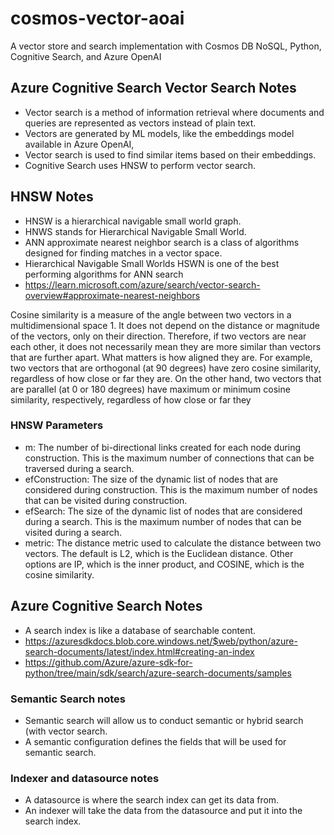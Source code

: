# cosmos-vector-aoai
A vector store and search implementation with Cosmos DB NoSQL, Python, Cognitive Search, and Azure OpenAI

## Azure Cognitive Search Vector Search Notes
- Vector search is a method of information retrieval where documents and queries are represented as vectors instead of plain text. 
- Vectors are generated by ML models, like the embeddings model available in Azure OpenAI,
- Vector search is used to find similar items based on their embeddings.
- Cognitive Search uses HNSW to perform vector search.

## HNSW Notes

- HNSW is a hierarchical navigable small world graph.
- HNWS stands for Hierarchical Navigable Small World.
- ANN approximate nearest neighbor search is a class of algorithms designed for finding matches in a vector space.
- Hierarchical Navigable Small Worlds HSWN is one of the best performing algorithms for ANN search
- https://learn.microsoft.com/azure/search/vector-search-overview#approximate-nearest-neighbors



Cosine similarity is a measure of the angle between two vectors in a multidimensional space 1.
It does not depend on the distance or magnitude of the vectors, only on their direction. Therefore, if two vectors are near each other, it does not necessarily mean they are more similar than vectors that are further apart. What matters is how aligned they are. For example, two vectors that are orthogonal (at 90 degrees) have zero cosine similarity, regardless of how close or far they are. On the other hand, two vectors that are parallel (at 0 or 180 degrees) have maximum or minimum cosine similarity, respectively, regardless of how close or far they

### HNSW Parameters
- m: The number of bi-directional links created for each node during construction. This is the maximum number of connections that can be traversed during a search.
- efConstruction: The size of the dynamic list of nodes that are considered during construction. This is the maximum number of nodes that can be visited during construction.
- efSearch: The size of the dynamic list of nodes that are considered during a search. This is the maximum number of nodes that can be visited during a search.
- metric: The distance metric used to calculate the distance between two vectors. The default is L2, which is the Euclidean distance. Other options are IP, which is the inner product, and COSINE, which is the cosine similarity.


## Azure Cognitive Search Notes
- A search index is like a database of searchable content.
- https://azuresdkdocs.blob.core.windows.net/$web/python/azure-search-documents/latest/index.html#creating-an-index
- https://github.com/Azure/azure-sdk-for-python/tree/main/sdk/search/azure-search-documents/samples

### Semantic Search notes

- Semantic search will allow us to conduct semantic or hybrid search (with vector search.
- A semantic configuration defines the fields that will be used for semantic search.

### Indexer and datasource notes

- A datasource is where the search index can get its data from.
- An indexer will take the data from the datasource and put it into the search index.